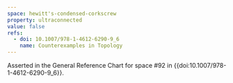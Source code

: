 ```yaml
---
space: hewitt's-condensed-corkscrew
property: ultraconnected
value: false
refs:
  - doi: 10.1007/978-1-4612-6290-9_6
    name: Counterexamples in Topology
---
```

Asserted in the General Reference Chart for space #92 in
{{doi:10.1007/978-1-4612-6290-9_6}}.

